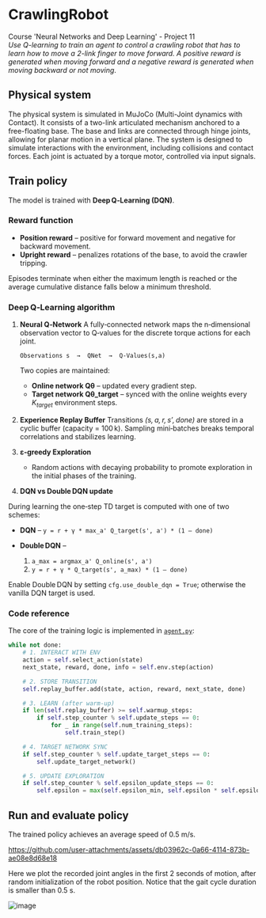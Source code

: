 # CrawlingRobot

Course 'Neural Networks and Deep Learning' - Project 11 \
_Use Q-learning to train an agent to control a crawling robot that has to learn how to move a 2-link finger to move forward. A positive reward is generated when moving forward and a negative reward is generated when moving backward or not moving_.

## Physical system

The physical system is simulated in MuJoCo (Multi-Joint dynamics with Contact). It consists of a two-link articulated mechanism anchored to a free-floating base. The base and links are connected through hinge joints, allowing for planar motion in a vertical plane. The system is designed to simulate interactions with the environment, including collisions and contact forces. Each joint is actuated by a torque motor, controlled via input signals.

## Train policy

The model is trained with **Deep Q‑Learning (DQN)**.

### Reward function

* **Position reward** – positive for forward movement and negative for backward movement.
* **Upright reward** – penalizes rotations of the base, to avoid the crawler tripping.

Episodes terminate when either the maximum length is reached or the average cumulative distance falls below a minimum threshold.

### Deep Q‑Learning algorithm

1. **Neural Q‑Network**
   A fully‑connected network maps the n‑dimensional observation vector to Q‑values for the discrete torque actions for each joint.

   ```text
   Observations s  →  QNet  →  Q-Values(s,a)
   ```

   Two copies are maintained:

   * **Online network Qθ** – updated every gradient step.
   * **Target network Qθ_target** – synced with the online weights every *K<sub>target</sub>* environment steps.

2. **Experience Replay Buffer**
   Transitions *(s, a, r, s′, done)* are stored in a cyclic buffer (capacity = 100 k).
   Sampling mini‑batches breaks temporal correlations and stabilizes learning.

3. **ε‑greedy Exploration**

   * Random actions with decaying probability to promote exploration in the initial phases of the training.

4. **DQN vs Double DQN update**

During learning the one‑step TD target is computed with one of two schemes:

* **DQN** – `y = r + γ * max_a' Q_target(s', a') * (1 – done)`
* **Double DQN** –

  1. `a_max = argmax_a' Q_online(s', a')`
  2. `y = r + γ * Q_target(s', a_max) * (1 – done)`

Enable Double DQN by setting `cfg.use_double_dqn = True`; otherwise the vanilla DQN target is used.

   
### Code reference

The core of the training logic is implemented in [`agent.py`](./agent.py):

```python
while not done:
    # 1. INTERACT WITH ENV
    action = self.select_action(state)
    next_state, reward, done, info = self.env.step(action)

    # 2. STORE TRANSITION
    self.replay_buffer.add(state, action, reward, next_state, done)

    # 3. LEARN (after warm‑up)
    if len(self.replay_buffer) >= self.warmup_steps:
        if self.step_counter % self.update_steps == 0:
            for _ in range(self.num_training_steps):
                self.train_step()

    # 4. TARGET NETWORK SYNC
    if self.step_counter % self.update_target_steps == 0:
        self.update_target_network()

    # 5. UPDATE EXPLORATION
    if self.step_counter % self.epsilon_update_steps == 0:
        self.epsilon = max(self.epsilon_min, self.epsilon * self.epsilon_decay)
```


## Run and evaluate policy

The trained policy achieves an average speed of 0.5 m/s.

https://github.com/user-attachments/assets/db03962c-0a66-4114-873b-ae08e8d68e18

Here we plot the recorded joint angles in the first 2 seconds of motion, after random initialization of the robot position. Notice that the gait cycle duration is smaller than 0.5 s.

![image](https://github.com/user-attachments/assets/a31d5e4d-b4c6-4159-80a3-f43687d429a2)


